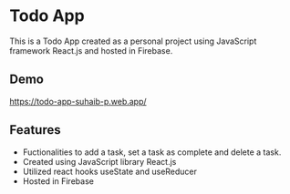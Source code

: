 
# Todo App

This is a Todo App created as a personal project using JavaScript framework React.js and hosted in Firebase.


## Demo

https://todo-app-suhaib-p.web.app/


## Features

- Fuctionalities to add a task, set a task as complete and delete a task.
- Created using JavaScript library React.js
- Utilized react hooks useState and useReducer
- Hosted in Firebase

